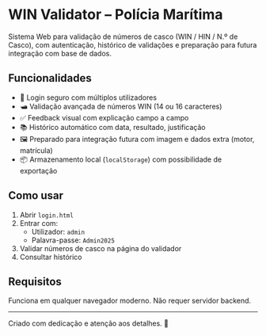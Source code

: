 # WIN Validator – Polícia Marítima

Sistema Web para validação de números de casco (WIN / HIN / N.º de Casco), com autenticação, histórico de validações e preparação para futura integração com base de dados.

## Funcionalidades
- 🔐 Login seguro com múltiplos utilizadores
- 🛥️ Validação avançada de números WIN (14 ou 16 caracteres)
- ✅ Feedback visual com explicação campo a campo
- 📚 Histórico automático com data, resultado, justificação
- 🖼️ Preparado para integração futura com imagem e dados extra (motor, matrícula)
- 📦 Armazenamento local (`localStorage`) com possibilidade de exportação

## Como usar
1. Abrir `login.html`
2. Entrar com:
   - Utilizador: `admin`
   - Palavra-passe: `Admin2025`
3. Validar números de casco na página do validador
4. Consultar histórico

## Requisitos
Funciona em qualquer navegador moderno. Não requer servidor backend.

---

Criado com dedicação e atenção aos detalhes. 🚤

